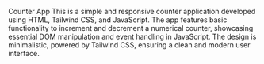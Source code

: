 Counter App
This is a simple and responsive counter application developed using HTML, Tailwind CSS, and JavaScript. The app features basic functionality to increment and decrement a numerical counter, showcasing essential DOM manipulation and event handling in JavaScript. The design is minimalistic, powered by Tailwind CSS, ensuring a clean and modern user interface.